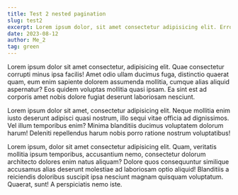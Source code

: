 ```yaml
---
title: Test 2 nested pagination
slug: test2
excerpt: Lorem ipsum dolor, sit amet consectetur adipisicing elit. Error iusto nihil impedit veritatis, ut sapiente debitis distinctio accusantium dolorum facilis.
date: 2023-08-12
author: Me_2
tag: green
---
```


Lorem ipsum dolor sit amet consectetur, adipisicing elit. Quae consectetur corrupti minus ipsa facilis! Amet odio ullam ducimus fuga, distinctio quaerat quam, eum enim sapiente dolorem assumenda mollitia, cumque alias aliquid aspernatur? Eos quidem voluptas mollitia quasi ipsam. Ea sint est ad corporis amet nobis dolore fugiat deserunt laboriosam nesciunt.

Lorem ipsum dolor sit amet, consectetur adipisicing elit. Neque mollitia enim iusto deserunt adipisci quasi nostrum, illo sequi vitae officia ad dignissimos. Vel illum temporibus enim? Minima blanditiis ducimus voluptatem dolorum harum! Deleniti repellendus harum nobis porro ratione nostrum voluptatibus!

Lorem ipsum, dolor sit amet consectetur adipisicing elit. Quam, veritatis mollitia ipsum temporibus, accusantium nemo, consectetur dolorum architecto dolores enim natus aliquam? Dolore quos consequuntur similique accusamus alias deserunt molestiae ad laboriosam optio aliquid! Blanditiis a reiciendis doloribus suscipit ipsa nesciunt magnam quisquam voluptatum. Quaerat, sunt! A perspiciatis nemo iste.
